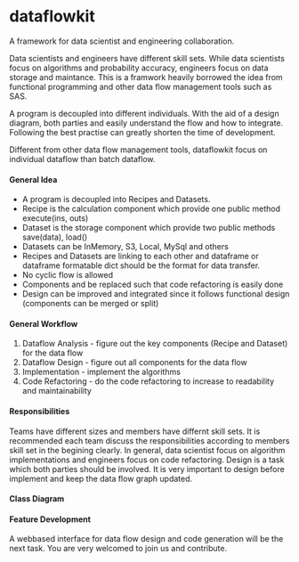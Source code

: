 # dataflowkit

A framework for data scientist and engineering collaboration. 

Data scientists and engineers have different skill sets. While data scientists focus on algorithms and probability accuracy,
engineers focus on data storage and maintance.
This is a framwork heavily borrowed the idea from functional programming and other data flow management tools such as SAS.


A program is decoupled into different individuals. With the aid of a design diagram, both parties and easily understand the flow 
and how to integrate. Following the best practise can greatly shorten the time of development.


Different from other data flow management tools, dataflowkit focus on individual dataflow than batch dataflow.


#### General Idea
- A program is decoupled into Recipes and Datasets. 
- Recipe is the calculation component which provide one public method execute(ins, outs)
- Dataset is the storage component which provide two public methods save(data), load()
- Datasets can be InMemory, S3, Local, MySql and others
- Recipes and Datasets are linking to each other and dataframe or dataframe formatable dict should be the format for data transfer.
- No cyclic flow is allowed
- Components and be replaced such that code refactoring is easily done
- Design can be improved and integrated since it follows functional design (components can be merged or split)


#### General Workflow
1. Dataflow Analysis - figure out the key components (Recipe and Dataset) for the data flow
2. Dataflow Design - figure out all components for the data flow
3. Implementation - implement the algorithms
4. Code Refactoring - do the code refactoring to increase to readability and maintainability


#### Responsibilities
Teams have different sizes and members have differnt skill sets. 
It is recommended each team discuss the responsibilities according to members skill set in the begining clearly.
In general, data scientist focus on algorithm implementations and engineers focus on code refactoring.
Design is a task which both parties should be involved. 
It is very important to design before implement and keep the data flow graph updated.


#### Class Diagram



#### Feature Development
A webbased interface for data flow design and code generation will be the next task.
You are very welcomed to join us and contribute.


